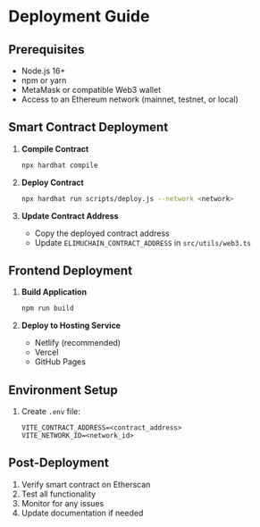 # Deployment Guide

## Prerequisites

- Node.js 16+
- npm or yarn
- MetaMask or compatible Web3 wallet
- Access to an Ethereum network (mainnet, testnet, or local)

## Smart Contract Deployment

1. **Compile Contract**
   ```bash
   npx hardhat compile
   ```

2. **Deploy Contract**
   ```bash
   npx hardhat run scripts/deploy.js --network <network>
   ```

3. **Update Contract Address**
   - Copy the deployed contract address
   - Update `ELIMUCHAIN_CONTRACT_ADDRESS` in `src/utils/web3.ts`

## Frontend Deployment

1. **Build Application**
   ```bash
   npm run build
   ```

2. **Deploy to Hosting Service**
   - Netlify (recommended)
   - Vercel
   - GitHub Pages

## Environment Setup

1. Create `.env` file:
   ```
   VITE_CONTRACT_ADDRESS=<contract_address>
   VITE_NETWORK_ID=<network_id>
   ```

## Post-Deployment

1. Verify smart contract on Etherscan
2. Test all functionality
3. Monitor for any issues
4. Update documentation if needed